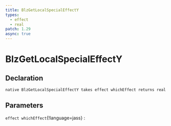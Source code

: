 ```yaml
---
title: BlzGetLocalSpecialEffectY
types:
  - effect
  - real
patch: 1.29
async: true
---
```


# BlzGetLocalSpecialEffectY

## Declaration

```jass
native BlzGetLocalSpecialEffectY takes effect whichEffect returns real
```

## Parameters
`effect whichEffect`{!language=jass}
: 
